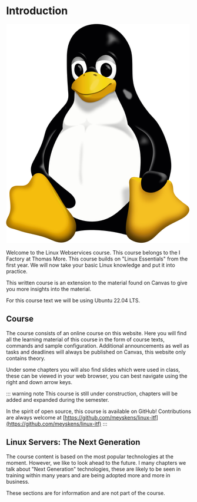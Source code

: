 # Introduction

![Tux](./tux.svg)

Welcome to the Linux Webservices course. This course belongs to the I Factory at Thomas More.
This course builds on "Linux Essentials" from the first year. We will now take your basic Linux knowledge and put it into practice.

This written course is an extension to the material found on Canvas to give you more insights into the material.

For this course text we will be using Ubuntu 22.04 LTS.

## Course

The course consists of an online course on this website. Here you will find all the learning material of this course in the form of course texts, commands and sample configuration.
Additional announcements as well as tasks and deadlines will always be published on Canvas, this website only contains theory.

Under some chapters you will also find slides which were used in class, these can be viewed in your web browser, you can best navigate using the right and down arrow keys.

::: warning note
This course is still under construction, chapters will be added and expanded during the semester.

In the spirit of open source, this course is available on GitHub! Contributions are always welcome at [https://github.com/meyskens/linux-itf](https://github.com/meyskens/linux-itf)
:::

## Linux Servers: The Next Generation

The course content is based on the most popular technologies at the moment. However, we like to look ahead to the future. I many chapters we talk about "Next Generation" technologies, these are likely to be seen in training within many years and are being adopted more and more in business.

These sections are for information and are not part of the course.
